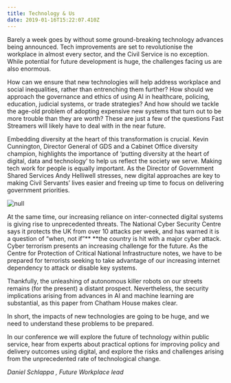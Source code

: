 ```yaml
---
title: Technology & Us
date: 2019-01-16T15:22:07.410Z
---
```

Barely a week goes by without some ground-breaking technology advances being announced. Tech improvements are set to revolutionise the workplace in almost every sector, and the Civil Service is no exception. While potential for future development is huge, the challenges facing us are also enormous. 

How can we ensure that new technologies will help address workplace and social inequalities, rather than entrenching them further? How should we approach the governance and ethics of using AI in healthcare, policing, education, judicial systems, or trade strategies? And how should we tackle the age-old problem of adopting expensive new systems that turn out to be more trouble than they are worth? These are just a few of the questions Fast Streamers will likely have to deal with in the near future.

Embedding diversity at the heart of this transformation is crucial. Kevin Cunnington, Director General of GDS and a Cabinet Office diversity champion, highlights the importance of ‘putting diversity at the heart of digital, data and technology’ to help us reflect the society we serve. Making tech work for people is equally important. As the Director of Government Shared Services Andy Helliwell stresses, new digital approaches are key to making Civil Servants’ lives easier and freeing up time to focus on delivering government priorities.

![null](/uploads/copy-of-copy-of-utopia-experimenting-1-.png)

At the same time, our increasing reliance on inter-connected digital systems is giving rise to unprecedented threats. The National Cyber Security Centre says it protects the UK from over 10 attacks per week, and has warned it is a question of “when, not if”** **the country is hit with a major cyber attack. Cyber terrorism presents an increasing challenge for the future. As the Centre for Protection of Critical National Infrastructure notes, we have to be prepared for terrorists seeking to take advantage of our increasing internet dependency to attack or disable key systems. 

Thankfully, the unleashing of autonomous killer robots on our streets remains (for the present) a distant prospect. Nevertheless, the security implications arising from advances in AI and machine learning are substantial, as this paper from Chatham House makes clear.

In short, the impacts of new technologies are going to be huge, and we need to understand these problems to be prepared. 

In our conference we will explore the future of technology within public service, hear from experts about practical options for improving policy and delivery outcomes using digital, and explore the risks and challenges arising from the unprecedented rate of technological change.

_Daniel Schlappa
, Future Workplace lead_
